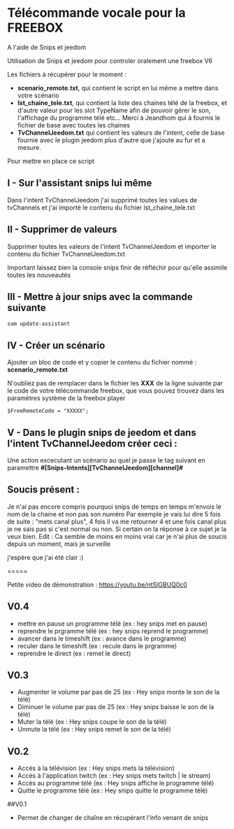 # Télécommande vocale pour la FREEBOX
A l'aide de Snips et jeedom

Utilisation de Snips et jeedom pour controler oralement une freebox V6

Les fichiers à récupérer pour le moment :

- **scenario_remote.txt**, qui contient le script en lui même a mettre dans votre scénario
- **lst_chaine_tele.txt**, qui contient la liste des chaines télé de la freebox, et d'autre valeur pour les slot TypeName afin de pouvoir gérer le son, l'affichage du programme télé etc... Merci à Jeandhom qui à fournis le fichier de base avec toutes les chaines
- **TvChannelJeedom.txt** qui contient les valeurs de l'intent, celle de base fournie avec le plugin jeedom plus d'autre que j'ajoute au fur et a mesure.

Pour mettre en place ce script

## I - Sur l'assistant snips lui même
Dans l'intent TvChannelJeedom j'ai supprimé toutes les values de tvChannels et j'ai importé le contenu du fichier lst_chaine_tele.txt

## II - Supprimer de valeurs
Supprimer toutes les valeurs de l'intent TvChannelJeedom et importer le contenu du fichier TvChannelJeedom.txt

Important laissez bien la console snips finir de réfléchir pour qu'elle assimile toutes les nouveautés

## III - Mettre à jour snips avec la commande suivante
`sam update-assistant`

## IV - Créer un scénario
Ajouter un bloc de code et y copier le contenu du fichier nommé : **scenario_remote.txt**

N'oubliez pas de remplacer dans le fichier les **XXX** de la ligne suivante par le code de votre télécommande freebox, que vous pouvez trouvez dans les paramètres système de la freebox player

`$FreeRemoteCode = "XXXXX";`

## V - Dans le plugin snips de jeedom et dans l'intent TvChannelJeedom créer ceci :
Une action excecutant un scénario au quel je passe le tag suivant en paramettre
**#[Snips-Intents][TvChannelJeedom][channel]#**

## Soucis présent :
Je n'ai pas encore compris pourquoi snips de temps en temps m'envois le nom de la chaine et non pas son numéro
Par exemple je vais lui dire 5 fois de suite : "mets canal plus", 4 fois il va me retourner 4 et une fois canal plus je ne sais pas si c'est normal ou non. Si certain on la réponse à ce sujet je la veux bien.
Edit : Ca semble de moins en moins vrai car je n'ai plus de soucis depuis un moment, mais je surveille

j'espère que j'ai été clair :)


=====

Petite video de démonstration : https://youtu.be/ntSlGBUQ0c0


## V0.4
- mettre en pause un programme télé (ex : hey snips met en pause)
- reprendre le prgramme télé (ex : hey snips reprend le programme)
- avancer dans le timeshift (ex : avance dans le programme)
- reculer dans le timeshift (ex : recule dans le prgramme)
- reprendre le direct (ex : remet le direct)

## V0.3
- Augmenter le volume  par pas de 25 (ex : Hey snips monte le son de la télé)
- Diminuer le volume  par pas de 25 (ex : Hey snips baisse le son de la télé)
- Muter la télé (ex : Hey snips coupe le son de la télé)
- Unmute la télé (ex : Hey snips remet le son de la télé)

## V0.2
- Accès à la télévision (ex : Hey snips mets la télévision)
- Accès à l'application twitch (ex : Hey snips mets twitch | le stream)
- Accès au programme télé (ex : Hey snips affiche le programme télé)
- Quitte le programme télé (ex : Hey snips quitte le programme télé)

##V0.1

- Permet de changer de chaîne en récupérant l'info venant de snips

